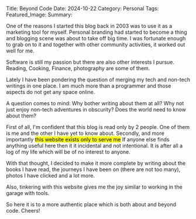 Title: Beyond Code
Date: 2024-10-22
Category: Personal
Tags:
Featured_Image:
Summary:

One of the reasons I started this blog back in 2003 was to use it as a marketing tool for myself. Personal branding had started to become a thing and blogging scene was about to take off big time. I was fortunate enough to grab on to it and together with other community activities, it worked out well for me.

Software is still my passion but there are also other interests I pursue. Reading, Cooking, Finance, photography are some of them.

Lately I have been pondering the question of merging my tech and non-tech writings in one place. I am much more than a programmer and those aspects do not get any space online.

A question comes to mind: Why bother writing about them at all? Why not just enjoy non-tech adventures in obscurity? Does the world need to know about them?

First of all, I'm confident that this blog is read only by 2 people. One of them is me and the other I have yet to know about. Secondly, and more importantly <mark>this website exists only to serve me</mark> If anyone else finds anything useful here then it it incidental and not intentional. It is after all a log of my life which will be of no interest to anyone.

With that thought, I decided to make it more complete by writing about the books I have read, the journeys I have been on (there are not too many), photos I have clicked and a lot more.

Also, tinkering with this website gives me the joy similar to working in the garage with tools.

So here it is to a more authentic place which is both about and beyond code. Cheers!
